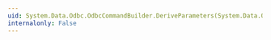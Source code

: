 ```yaml
---
uid: System.Data.Odbc.OdbcCommandBuilder.DeriveParameters(System.Data.Odbc.OdbcCommand)
internalonly: False
---
```

